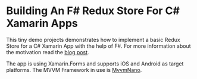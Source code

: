 # Building An F# Redux Store For C# Xamarin Apps

This tiny demo projects demonstrates how to implement a basic Redux Store for a C# Xamarin App with the help of F#. For more information about the motivation read the [blog post](https://thomasbandt.com/fsharp-redux-store-for-xamarin-apps).

The app is using Xamarin.Forms and supports iOS and Android as target platforms. The MVVM Framework in use is [MvvmNano](https://github.com/aspnetde/MvvmNano).
